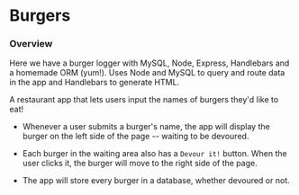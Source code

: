 # Burgers

### Overview
Here we have a burger logger with MySQL, Node, Express, Handlebars and a homemade ORM (yum!).
Uses Node and MySQL to query and route data in the app and Handlebars to generate HTML.

A restaurant app that lets users input the names of burgers they'd like to eat!

* Whenever a user submits a burger's name, the app will display the burger on the left side of the page -- waiting to be devoured.

* Each burger in the waiting area also has a `Devour it!` button. When the user clicks it, the burger will move to the right side of the page.

* The app will store every burger in a database, whether devoured or not.

